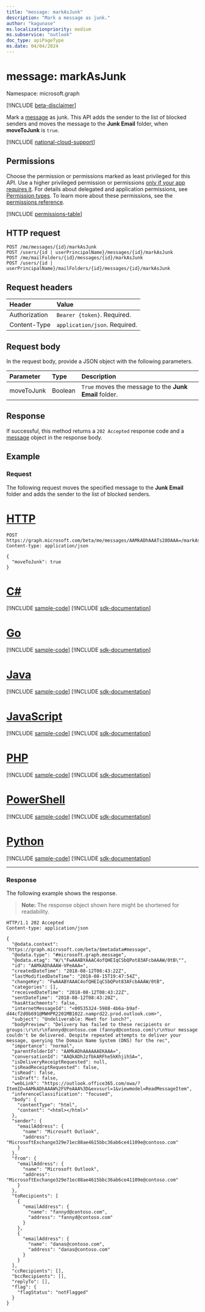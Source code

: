 ```yaml
---
title: "message: markAsJunk"
description: "Mark a message as junk."
author: "kagunase"
ms.localizationpriority: medium
ms.subservice: "outlook"
doc_type: apiPageType
ms.date: 04/04/2024
---
```


# message: markAsJunk

Namespace: microsoft.graph

[!INCLUDE [beta-disclaimer](../../includes/beta-disclaimer.md)]

Mark a [message](../resources/message.md) as junk. This API adds the sender to the list of blocked senders and moves the message to the **Junk Email** folder, when **moveToJunk** is `true`.

[!INCLUDE [national-cloud-support](../../includes/global-only.md)]

## Permissions

Choose the permission or permissions marked as least privileged for this API. Use a higher privileged permission or permissions [only if your app requires it](/graph/permissions-overview#best-practices-for-using-microsoft-graph-permissions). For details about delegated and application permissions, see [Permission types](/graph/permissions-overview#permission-types). To learn more about these permissions, see the [permissions reference](/graph/permissions-reference).

<!-- { "blockType": "permissions", "name": "message_markasjunk" } -->
[!INCLUDE [permissions-table](../includes/permissions/message-markasjunk-permissions.md)]

## HTTP request

<!-- { "blockType": "ignored" } -->

```http
POST /me/messages/{id}/markAsJunk
POST /users/{id | userPrincipalName}/messages/{id}/markAsJunk
POST /me/mailFolders/{id}/messages/{id}/markAsJunk
POST /users/{id | userPrincipalName}/mailFolders/{id}/messages/{id}/markAsJunk
```

## Request headers

| Header | Value |
|:-------|:------|
| Authorization | `Bearer {token}`. Required. |
| Content-Type | `application/json`. Required. |

## Request body

In the request body, provide a JSON object with the following parameters.

| Parameter   | Type |Description|
|:---------------|:--------|:----------|
|moveToJunk|Boolean|`True` moves the message to the **Junk Email** folder.|

## Response

If successful, this method returns a `202 Accepted` response code and a [message](../resources/message.md) object in the response body.

## Example

### Request

The following request moves the specified message to the **Junk Email** folder and adds the sender to the list of blocked senders.

# [HTTP](#tab/http)
<!-- {
  "blockType": "request",
  "sampleKeys": ["AAMkADhAAATs28OAAA="],
  "name": "message_markasjunk"
}-->

```http
POST https://graph.microsoft.com/beta/me/messages/AAMkADhAAATs28OAAA=/markAsJunk
Content-type: application/json

{
  "moveToJunk": true
}
```

# [C#](#tab/csharp)
[!INCLUDE [sample-code](../includes/snippets/csharp/message-markasjunk-csharp-snippets.md)]
[!INCLUDE [sdk-documentation](../includes/snippets/snippets-sdk-documentation-link.md)]

# [Go](#tab/go)
[!INCLUDE [sample-code](../includes/snippets/go/message-markasjunk-go-snippets.md)]
[!INCLUDE [sdk-documentation](../includes/snippets/snippets-sdk-documentation-link.md)]

# [Java](#tab/java)
[!INCLUDE [sample-code](../includes/snippets/java/message-markasjunk-java-snippets.md)]
[!INCLUDE [sdk-documentation](../includes/snippets/snippets-sdk-documentation-link.md)]

# [JavaScript](#tab/javascript)
[!INCLUDE [sample-code](../includes/snippets/javascript/message-markasjunk-javascript-snippets.md)]
[!INCLUDE [sdk-documentation](../includes/snippets/snippets-sdk-documentation-link.md)]

# [PHP](#tab/php)
[!INCLUDE [sample-code](../includes/snippets/php/message-markasjunk-php-snippets.md)]
[!INCLUDE [sdk-documentation](../includes/snippets/snippets-sdk-documentation-link.md)]

# [PowerShell](#tab/powershell)
[!INCLUDE [sample-code](../includes/snippets/powershell/message-markasjunk-powershell-snippets.md)]
[!INCLUDE [sdk-documentation](../includes/snippets/snippets-sdk-documentation-link.md)]

# [Python](#tab/python)
[!INCLUDE [sample-code](../includes/snippets/python/message-markasjunk-python-snippets.md)]
[!INCLUDE [sdk-documentation](../includes/snippets/snippets-sdk-documentation-link.md)]

---

### Response

The following example shows the response.

> **Note:** The response object shown here might be shortened for readability.
<!-- {
  "blockType": "response",
  "truncated": true,
  "@odata.type": "microsoft.graph.message"
} -->

```http
HTTP/1.1 202 Accepted
Content-type: application/json

{
  "@odata.context": "https://graph.microsoft.com/beta/$metadata#message",
  "@odata.type": "#microsoft.graph.message",
  "@odata.etag": "W/\"FwAAABYAAAC4ofQHEIqCSbQPot83AFcbAAAW/0tB\"",
  "id": "AAMkADhAAAW-VPeAAA=",
  "createdDateTime": "2018-08-12T08:43:22Z",
  "lastModifiedDateTime": "2018-08-15T19:47:54Z",
  "changeKey": "FwAAABYAAAC4ofQHEIqCSbQPot83AFcbAAAW/0tB",
  "categories": [],
  "receivedDateTime": "2018-08-12T08:43:22Z",
  "sentDateTime": "2018-08-12T08:43:20Z",
  "hasAttachments": false,
  "internetMessageId": "<00535324-5988-4b6a-b9af-d44cf2d0b691@MWHPR2201MB1022.namprd22.prod.outlook.com>",
  "subject": "Undeliverable: Meet for lunch?",
  "bodyPreview": "Delivery has failed to these recipients or groups:\r\n\r\nfannyd@contoso.com (fannyd@contoso.com)\r\nYour message couldn't be delivered. Despite repeated attempts to deliver your message, querying the Domain Name System (DNS) for the rec",
  "importance": "normal",
  "parentFolderId": "AAMkADhAAAAAAEKAAA=",
  "conversationId": "AAQkADhJzfbkARFhe5kKhjihSA=",
  "isDeliveryReceiptRequested": null,
  "isReadReceiptRequested": false,
  "isRead": false,
  "isDraft": false,
  "webLink": "https://outlook.office365.com/owa/?ItemID=AAMkADhAAAW%2FVPeAAA%3D&exvsurl=1&viewmodel=ReadMessageItem",
  "inferenceClassification": "focused",
  "body": {
    "contentType": "html",
    "content": "<html></html>"
  },
  "sender": {
    "emailAddress": {
      "name": "Microsoft Outlook",
      "address": "MicrosoftExchange329e71ec88ae4615bbc36ab6ce41109e@contoso.com"
    }
  },
  "from": {
    "emailAddress": {
      "name": "Microsoft Outlook",
      "address": "MicrosoftExchange329e71ec88ae4615bbc36ab6ce41109e@contoso.com"
    }
  },
  "toRecipients": [
    {
      "emailAddress": {
        "name": "fannyd@contoso.com",
        "address": "fannyd@contoso.com"
      }
    },
    {
      "emailAddress": {
        "name": "danas@contoso.com",
        "address": "danas@contoso.com"
      }
    }
  ],
  "ccRecipients": [],
  "bccRecipients": [],
  "replyTo": [],
  "flag": {
    "flagStatus": "notFlagged"
  }
}
```

<!-- uuid: 8fcb5dbc-d5aa-4681-8e31-b001d5168d79
2015-10-25 14:57:30 UTC -->
<!--
{
  "type": "#page.annotation",
  "description": "message: markasjunk",
  "keywords": "",
  "section": "documentation",
  "tocPath": "",
  "suppressions": [
  ]
}
-->
